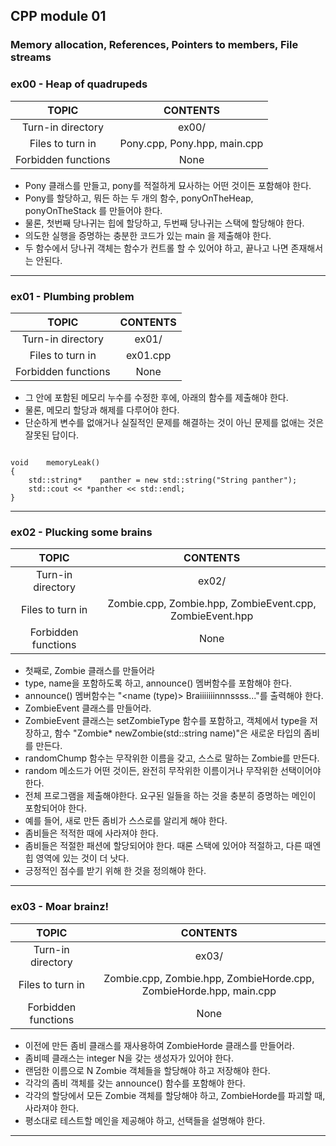 ## CPP module 01

### Memory allocation, References, Pointers to members, File streams

### ex00 - Heap of quadrupeds

|TOPIC|CONTENTS|
|:--:|:--:|
|Turn-in directory|ex00/|
|Files to turn in|Pony.cpp, Pony.hpp, main.cpp|
|Forbidden functions|None|

* Pony 클래스를 만들고, pony를 적절하게 묘사하는 어떤 것이든 포함해야 한다.
* Pony를 할당하고, 뭐든 하는 두 개의 함수, ponyOnTheHeap, ponyOnTheStack 를 만들어야 한다.
* 물론, 첫번째 당나귀는 힙에 할당하고, 두번째 당나귀는 스택에 할당해야 한다.
* 의도한 실행을 증명하는 충분한 코드가 있는 main 을 제출해야 한다.
* 두 함수에서 당나귀 객체는 함수가 컨트롤 할 수 있어야 하고, 끝나고 나면 존재해서는 안된다.

---

### ex01 - Plumbing problem

|TOPIC|CONTENTS|
|:--:|:--:|
|Turn-in directory|ex01/|
|Files to turn in|ex01.cpp|
|Forbidden functions|None|

* 그 안에 포함된 메모리 누수를 수정한 후에, 아래의 함수를 제출해야 한다.
* 물론, 메모리 할당과 해제를 다루어야 한다.
* 단순하게 변수를 없애거나 실질적인 문제를 해결하는 것이 아닌 문제를 없애는 것은 잘못된 답이다.

~~~

void    memoryLeak()
{
    std::string*    panther = new std::string("String panther");
    std::cout << *panther << std::endl;
}

~~~

---

### ex02 - Plucking some brains

|TOPIC|CONTENTS|
|:--:|:--:|
|Turn-in directory|ex02/|
|Files to turn in|Zombie.cpp, Zombie.hpp, ZombieEvent.cpp, ZombieEvent.hpp|
|Forbidden functions|None|

* 첫째로, Zombie 클래스를 만들어라
* type, name을 포함하도록 하고, announce() 멤버함수를 포함해야 한다.
* announce() 멤버함수는 "<name (type)> Braiiiiiiinnnssss..."를 출력해야 한다.
* ZombieEvent 클래스를 만들어라.
* ZombieEvent 클래스는 setZombieType 함수를 포함하고, 객체에서 type을 저장하고, 함수 "Zombie*  newZombie(std::string name)"은 새로운 타입의 좀비를 만든다.
* randomChump 함수는 무작위한 이름을 갖고, 스스로 말하는 Zombie를 만든다.
* random 메소드가 어떤 것이든, 완전히 무작위한 이름이거나 무작위한 선택이어야 한다.
* 전체 프로그램을 제출해야한다. 요구된 일들을 하는 것을 충분히 증명하는 메인이 포함되어야 한다.
* 예를 들어, 새로 만든 좀비가 스스로를 알리게 해야 한다.
* 좀비들은 적적한 때에 사라져야 한다.
* 좀비들은 적절한 패션에 할당되어야 한다. 때론 스택에 있어야 적절하고, 다른 때엔 힙 영역에 있는 것이 더 낫다.
* 긍정적인 점수를 받기 위해 한 것을 정의해야 한다.

---

### ex03 - Moar brainz!

|TOPIC|CONTENTS|
|:--:|:--:|
|Turn-in directory|ex03/|
|Files to turn in|Zombie.cpp, Zombie.hpp, ZombieHorde.cpp, ZombieHorde.hpp, main.cpp|
|Forbidden functions|None|

* 이전에 만든 좀비 클래스를 재사용하여 ZombieHorde 클래스를 만들어라.
* 좀비떼 클래스는 integer N을 갖는 생성자가 있어야 한다.
* 랜덤한 이름으로 N Zombie 객체들을 할당해야 하고 저장해야 한다.
* 각각의 좀비 객체를 갖는 announce() 함수를 포함해야 한다.
* 각각의 할당에서 모든 Zombie 객체를 할당해야 하고, ZombieHorde를 파괴할 때, 사라져야 한다.
* 평소대로 테스트할 메인을 제공해야 하고, 선택들을 설명해야 한다.

---

